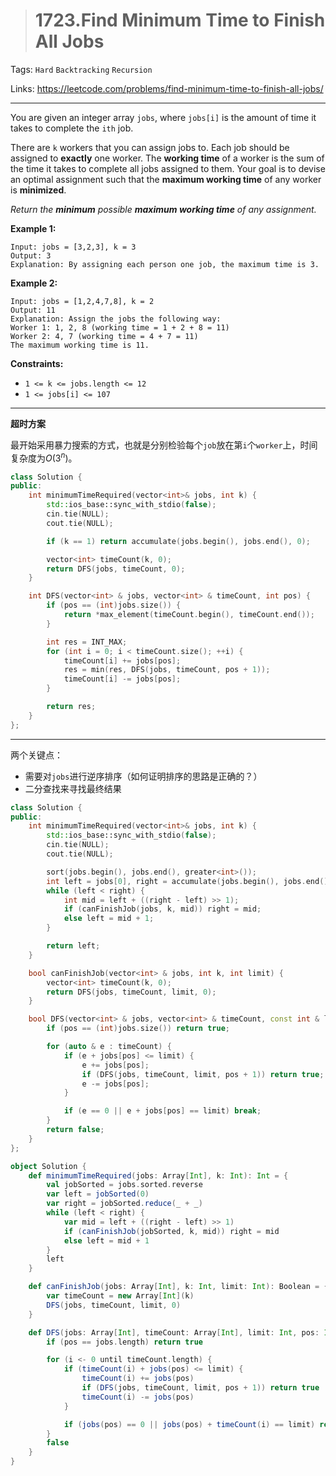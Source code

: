 > # 1723.Find Minimum Time to Finish All Jobs

Tags: `Hard` `Backtracking` `Recursion`

Links: https://leetcode.com/problems/find-minimum-time-to-finish-all-jobs/

-----

You are given an integer array `jobs`, where `jobs[i]` is the amount of time it takes to complete the `ith` job.

There are `k` workers that you can assign jobs to. Each job should be assigned to **exactly** one worker. The **working time** of a worker is the sum of the time it takes to complete all jobs assigned to them. Your goal is to devise an optimal assignment such that the **maximum working time** of any worker is **minimized**.

*Return the **minimum** possible **maximum working time** of any assignment.*

**Example 1:**

```
Input: jobs = [3,2,3], k = 3
Output: 3
Explanation: By assigning each person one job, the maximum time is 3.
```

**Example 2:**

```
Input: jobs = [1,2,4,7,8], k = 2
Output: 11
Explanation: Assign the jobs the following way:
Worker 1: 1, 2, 8 (working time = 1 + 2 + 8 = 11)
Worker 2: 4, 7 (working time = 4 + 7 = 11)
The maximum working time is 11.
```

**Constraints:**

- `1 <= k <= jobs.length <= 12`
- `1 <= jobs[i] <= 107`

------

**超时方案**

最开始采用暴力搜索的方式，也就是分别检验每个`job`放在第`i`个`worker`上，时间复杂度为$O(3^n)$。

```c++
class Solution {
public:
    int minimumTimeRequired(vector<int>& jobs, int k) {
        std::ios_base::sync_with_stdio(false);
        cin.tie(NULL);
        cout.tie(NULL);

        if (k == 1) return accumulate(jobs.begin(), jobs.end(), 0);

        vector<int> timeCount(k, 0);
        return DFS(jobs, timeCount, 0);
    }

    int DFS(vector<int> & jobs, vector<int> & timeCount, int pos) {
        if (pos == (int)jobs.size()) {
            return *max_element(timeCount.begin(), timeCount.end());
        }

        int res = INT_MAX;
        for (int i = 0; i < timeCount.size(); ++i) {
            timeCount[i] += jobs[pos];
            res = min(res, DFS(jobs, timeCount, pos + 1));
            timeCount[i] -= jobs[pos];
        }

        return res;
    }
};
```

------

两个关键点：

* 需要对`jobs`进行逆序排序（如何证明排序的思路是正确的？）
* 二分查找来寻找最终结果



```c++
class Solution {
public:
    int minimumTimeRequired(vector<int>& jobs, int k) {
        std::ios_base::sync_with_stdio(false);
        cin.tie(NULL);
        cout.tie(NULL);

        sort(jobs.begin(), jobs.end(), greater<int>());
        int left = jobs[0], right = accumulate(jobs.begin(), jobs.end(), 0);
        while (left < right) {
            int mid = left + ((right - left) >> 1);
            if (canFinishJob(jobs, k, mid)) right = mid;
            else left = mid + 1;
        }

        return left;
    }

    bool canFinishJob(vector<int> & jobs, int k, int limit) {
        vector<int> timeCount(k, 0);
        return DFS(jobs, timeCount, limit, 0);
    }

    bool DFS(vector<int> & jobs, vector<int> & timeCount, const int & limit, int pos) {
        if (pos == (int)jobs.size()) return true;

        for (auto & e : timeCount) {
            if (e + jobs[pos] <= limit) {
                e += jobs[pos];
                if (DFS(jobs, timeCount, limit, pos + 1)) return true;
                e -= jobs[pos];
            }

            if (e == 0 || e + jobs[pos] == limit) break;
        }
        return false;
    }
};
```

```scala
object Solution {
    def minimumTimeRequired(jobs: Array[Int], k: Int): Int = {
        val jobSorted = jobs.sorted.reverse
        var left = jobSorted(0)
        var right = jobSorted.reduce(_ + _)
        while (left < right) {
            var mid = left + ((right - left) >> 1)
            if (canFinishJob(jobSorted, k, mid)) right = mid
            else left = mid + 1
        }
        left
    }

    def canFinishJob(jobs: Array[Int], k: Int, limit: Int): Boolean = {
        var timeCount = new Array[Int](k)
        DFS(jobs, timeCount, limit, 0)
    }

    def DFS(jobs: Array[Int], timeCount: Array[Int], limit: Int, pos: Int): Boolean = {
        if (pos == jobs.length) return true

        for (i <- 0 until timeCount.length) {
            if (timeCount(i) + jobs(pos) <= limit) {
                timeCount(i) += jobs(pos)
                if (DFS(jobs, timeCount, limit, pos + 1)) return true
                timeCount(i) -= jobs(pos)
            }

            if (jobs(pos) == 0 || jobs(pos) + timeCount(i) == limit) return false
        }
        false
    }
}
```



















